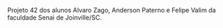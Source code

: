 Projeto 42 dos alunos Alvaro Zago, Anderson Paterno e Felipe Valim da faculdade Senai de Joinville/SC.
